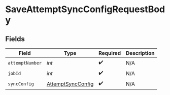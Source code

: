 # SaveAttemptSyncConfigRequestBody


## Fields

| Field                                                         | Type                                                          | Required                                                      | Description                                                   |
| ------------------------------------------------------------- | ------------------------------------------------------------- | ------------------------------------------------------------- | ------------------------------------------------------------- |
| `attemptNumber`                                               | *int*                                                         | :heavy_check_mark:                                            | N/A                                                           |
| `jobId`                                                       | *int*                                                         | :heavy_check_mark:                                            | N/A                                                           |
| `syncConfig`                                                  | [AttemptSyncConfig](../../models/shared/AttemptSyncConfig.md) | :heavy_check_mark:                                            | N/A                                                           |